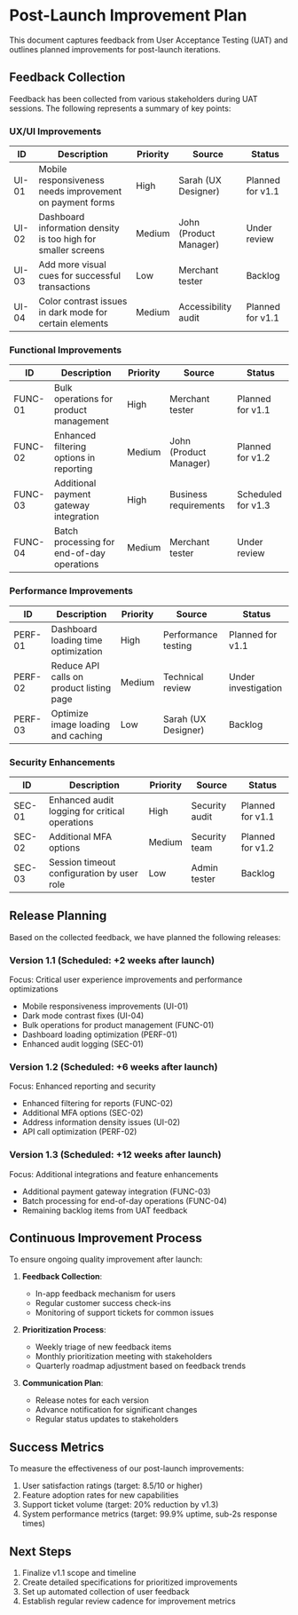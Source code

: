 
# Post-Launch Improvement Plan

This document captures feedback from User Acceptance Testing (UAT) and outlines planned improvements for post-launch iterations.

## Feedback Collection

Feedback has been collected from various stakeholders during UAT sessions. The following represents a summary of key points:

### UX/UI Improvements

| ID | Description | Priority | Source | Status |
|----|-------------|----------|--------|--------|
| UI-01 | Mobile responsiveness needs improvement on payment forms | High | Sarah (UX Designer) | Planned for v1.1 |
| UI-02 | Dashboard information density is too high for smaller screens | Medium | John (Product Manager) | Under review |
| UI-03 | Add more visual cues for successful transactions | Low | Merchant tester | Backlog |
| UI-04 | Color contrast issues in dark mode for certain elements | Medium | Accessibility audit | Planned for v1.1 |

### Functional Improvements

| ID | Description | Priority | Source | Status |
|----|-------------|----------|--------|--------|
| FUNC-01 | Bulk operations for product management | High | Merchant tester | Planned for v1.1 |
| FUNC-02 | Enhanced filtering options in reporting | Medium | John (Product Manager) | Planned for v1.2 |
| FUNC-03 | Additional payment gateway integration | High | Business requirements | Scheduled for v1.3 |
| FUNC-04 | Batch processing for end-of-day operations | Medium | Merchant tester | Under review |

### Performance Improvements

| ID | Description | Priority | Source | Status |
|----|-------------|----------|--------|--------|
| PERF-01 | Dashboard loading time optimization | High | Performance testing | Planned for v1.1 |
| PERF-02 | Reduce API calls on product listing page | Medium | Technical review | Under investigation |
| PERF-03 | Optimize image loading and caching | Low | Sarah (UX Designer) | Backlog |

### Security Enhancements

| ID | Description | Priority | Source | Status |
|----|-------------|----------|--------|--------|
| SEC-01 | Enhanced audit logging for critical operations | High | Security audit | Planned for v1.1 |
| SEC-02 | Additional MFA options | Medium | Security team | Planned for v1.2 |
| SEC-03 | Session timeout configuration by user role | Low | Admin tester | Backlog |

## Release Planning

Based on the collected feedback, we have planned the following releases:

### Version 1.1 (Scheduled: +2 weeks after launch)

Focus: Critical user experience improvements and performance optimizations

- Mobile responsiveness improvements (UI-01)
- Dark mode contrast fixes (UI-04)
- Bulk operations for product management (FUNC-01)
- Dashboard loading optimization (PERF-01)
- Enhanced audit logging (SEC-01)

### Version 1.2 (Scheduled: +6 weeks after launch)

Focus: Enhanced reporting and security

- Enhanced filtering for reports (FUNC-02)
- Additional MFA options (SEC-02)
- Address information density issues (UI-02)
- API call optimization (PERF-02)

### Version 1.3 (Scheduled: +12 weeks after launch)

Focus: Additional integrations and feature enhancements

- Additional payment gateway integration (FUNC-03)
- Batch processing for end-of-day operations (FUNC-04)
- Remaining backlog items from UAT feedback

## Continuous Improvement Process

To ensure ongoing quality improvement after launch:

1. **Feedback Collection**:
   - In-app feedback mechanism for users
   - Regular customer success check-ins
   - Monitoring of support tickets for common issues

2. **Prioritization Process**:
   - Weekly triage of new feedback items
   - Monthly prioritization meeting with stakeholders
   - Quarterly roadmap adjustment based on feedback trends

3. **Communication Plan**:
   - Release notes for each version
   - Advance notification for significant changes
   - Regular status updates to stakeholders

## Success Metrics

To measure the effectiveness of our post-launch improvements:

1. User satisfaction ratings (target: 8.5/10 or higher)
2. Feature adoption rates for new capabilities
3. Support ticket volume (target: 20% reduction by v1.3)
4. System performance metrics (target: 99.9% uptime, sub-2s response times)

## Next Steps

1. Finalize v1.1 scope and timeline
2. Create detailed specifications for prioritized improvements
3. Set up automated collection of user feedback
4. Establish regular review cadence for improvement metrics
